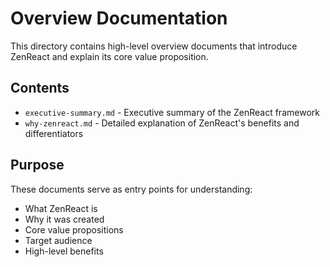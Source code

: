 # Overview Documentation

This directory contains high-level overview documents that introduce ZenReact and explain its core value proposition.

## Contents

- `executive-summary.md` - Executive summary of the ZenReact framework
- `why-zenreact.md` - Detailed explanation of ZenReact's benefits and differentiators

## Purpose

These documents serve as entry points for understanding:

- What ZenReact is
- Why it was created
- Core value propositions
- Target audience
- High-level benefits
